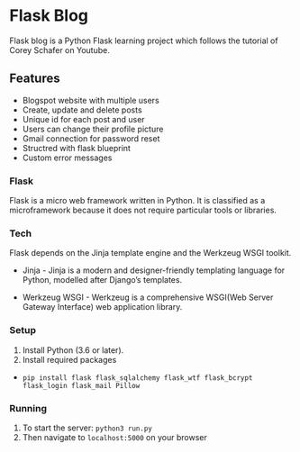 # Flask Blog
Flask blog is a Python Flask learning project which follows the tutorial of Corey Schafer on Youtube.

## Features

- Blogspot website with multiple users
- Create, update and delete posts
- Unique id for each post and user
- Users can change their profile picture
- Gmail connection for password reset
- Structred with flask blueprint
- Custom error messages

### Flask
Flask is a micro web framework written in Python. 
It is classified as a microframework because it does not require particular tools or libraries. 

### Tech
Flask depends on the Jinja template engine and the Werkzeug WSGI toolkit. 

- Jinja - Jinja is a modern and designer-friendly templating language for Python, modelled after Django’s templates.

- Werkzeug WSGI - Werkzeug is a comprehensive WSGI(Web Server Gateway Interface) web application library. 

### Setup
1. Install Python (3.6 or later).
2. Install required packages
 - `pip install flask flask_sqlalchemy flask_wtf flask_bcrypt flask_login flask_mail Pillow`

### Running
1. To start the server: `python3 run.py`
2. Then navigate to `localhost:5000` on your browser
